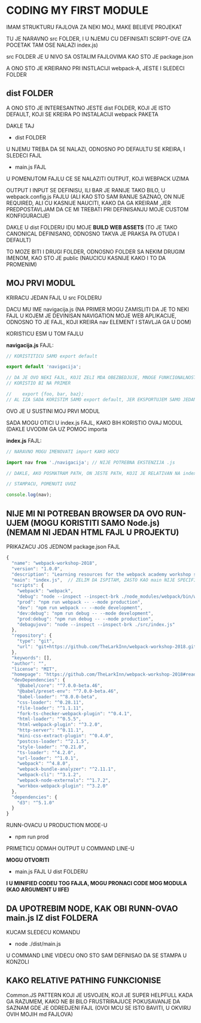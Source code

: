 # CODING MY FIRST MODULE

IMAM STRUKTURU FAJLOVA ZA NEKI MOJ, MAKE BELIEVE PROJEKAT

TU JE NARAVNO src FOLDER, I U NJEMU CU DEFINISATI SCRIPT-OVE (ZA POCETAK TAM OSE NALAZI index.js)

src FOLDER JE U NIVO SA OSTALIM FAJLOVIMA KAO STO JE package.json

A ONO STO JE KREIRANO PRI INSTLACIJI webpack-A, JESTE I SLEDECI FOLDER

## dist FOLDER

A ONO STO JE INTERESANTNO JESTE dist FOLDER, KOJI JE ISTO DEFAULT, KOJI SE KREIRA PO INSTALACIJI webpack PAKETA

DAKLE TAJ

- dist FOLDER

U NJEMU TREBA DA SE NALAZI, ODNOSNO PO DEFAULTU SE KREIRA, I SLEDECI FAJL

- main.js FAJL

U POMENUTOM FAJLU CE SE NALAZITI OUTPUT, KOJI WEBPACK UZIMA

OUTPUT I INPUT SE DEFINISU, ILI BAR JE RANIJE TAKO BILO, U webpack.config.js FAJLU (ALI KAO STO SAM RANIJE SAZNAO, ON NIJE REQUIRED, ALI CU KASNIJE NAUCITI, KAKO DA GA KREIRAM ,JER PREDPOSTAVLJAM DA CE MI TREBATI PRI DEFINISANJU MOJE CUSTOM KONFIGURACIJE)

DAKLE U dist FOLDERU IDU MOJE **BUILD WEB ASSETS** (TO JE TAKO CANONICAL DEFINISANO, ODNOSNO TAKVA JE PRAKSA PA OTUDA I DEFAULT)

TO MOZE BITI I DRUGI FOLDER, ODNOSNO FOLDER SA NEKIM DRUGIM IMENOM, KAO STO JE public (NAUCICU KASNIJE KAKO I TO DA PROMENIM)

## MOJ PRVI MODUL

KRIRACU JEDAN FAJL U src FOLDERU

DACU MU IME navigacija.js (NA PRIMER MOGU ZAMISLITI DA JE TO NEKI FAJL U KOJEM JE DEVINISAN NAVIGATION MOJE WEB APLIKACIJE, ODNOSNO TO JE FAJL, KOJI KREIRA nav ELEMENT I STAVLJA GA U DOM)

KORISTICU ESM U TOM FAJLU

**navigacija.js** FAJL:

```javascript
// KORISTITICU SAMO export default

export default 'navigacija';

// DA JE OVO NEKI FAJL, KOJI ZELI MDA OBEZBEDJUJE, MNOGE FUNKCIONALNOSTI
// KORISTIO BI NA PRIMER

//    export {foo, bar, baz};
// AL IZA SADA KORISTIM SAMO export default, JER EKSPORTUJEM SAMO JEDAN SINGLE PRIMITIVE
```

OVO JE U SUSTINI MOJ PRVI MODUL

SADA MOGU OTICI U index.js FAJL, KAKO BIH KORISTIO OVAJ MODUL (DAKLE UVODIM GA UZ POMOC importa

**index.js** FAJL:

```javascript
// NARAVNO MOGU IMENOVATI import KAKO HOCU

import nav from './navigacija'; // NIJE POTREBNA EKSTENZIJA .js

// DAKLE, AKO POSMATRAM PATH, ON JESTE PATH, KOJI JE RELATIVAN NA index.js FAJL

// STAMPACU, POMENUTI UVOZ

console.log(nav);
```

## NIJE MI NI POTREBAN BROWSER DA OVO RUN-UJEM (MOGU KORISTITI SAMO Node.js) (NEMAM NI JEDAN HTML FAJL U PROJEKTU)

PRIKAZACU JOS JEDNOM package.json FAJL

```javascript
{
  "name": "webpack-workshop-2018",
  "version": "1.0.0",
  "description": "Learning resources for the webpack academy workshop series for 2018",
  "main": "index.js",  // ZELIM DA ISPITAM, ZASTO KAO main NIJE SPECIFICIRAN PATH 'src/index.js' (TO CU URADITI JEDNOM PRILIKOM)
  "scripts": {
    "webpack": "webpack",
    "debug": "node --inspect --inspect-brk ./node_modules/webpack/bin/webpack.js",
    "prod": "npm run webpack -- --mode production",
    "dev": "npm run webpack -- --mode development",
    "dev:debug": "npm run debug -- --mode development",
    "prod:debug": "npm run debug -- --mode production",
    "debagujovo": "node --inspect --inspect-brk ./src/index.js"
  },
  "repository": {
    "type": "git",
    "url": "git+https://github.com/TheLarkInn/webpack-workshop-2018.git"
  },
  "keywords": [],
  "author": "",
  "license": "MIT",
  "homepage": "https://github.com/TheLarkInn/webpack-workshop-2018#readme",
  "devDependencies": {
    "@babel/core": "^7.0.0-beta.46",
    "@babel/preset-env": "^7.0.0-beta.46",
    "babel-loader": "^8.0.0-beta",
    "css-loader": "^0.28.11",
    "file-loader": "^1.1.11",
    "fork-ts-checker-webpack-plugin": "^0.4.1",
    "html-loader": "^0.5.5",
    "html-webpack-plugin": "^3.2.0",
    "http-server": "^0.11.1",
    "mini-css-extract-plugin": "^0.4.0",
    "postcss-loader": "^2.1.5",
    "style-loader": "^0.21.0",
    "ts-loader": "^4.2.0",
    "url-loader": "^1.0.1",
    "webpack": "^4.8.0",
    "webpack-bundle-analyzer": "^2.11.1",
    "webpack-cli": "^3.1.2",
    "webpack-node-externals": "^1.7.2",
    "workbox-webpack-plugin": "^3.2.0"
  },
  "dependencies": {
    "d3": "^5.1.0"
  }
}
```

RUNN-OVACU U PRODUCTION MODE-U

- npm run prod

PRIMETICU ODMAH OUTPUT U COMMAND LINE-U

**MOGU OTVORITI**

- main.js FAJL U dist FOLDERU

**I U MINIFIED CODEU TOG FAJLA, MOGU PRONACI CODE MOG MODULA (KAO ARGUMENT U IIFE)**

## DA UPOTREBIM NODE, KAK OBI RUNN-OVAO main.js IZ dist FOLDERA

KUCAM SLEDECU KOMANDU

- node ./dist/main.js

U COMMAND LINE VIDECU ONO STO SAM DEFINISAO DA SE STAMPA U KONZOLI

## KAKO RELATIVE PATHING FUNKCIONISE

Common.JS PATTERN KOJI JE USVOJEN, KOJI JE SUPER HELPFULL KADA GA RAZUMEM, KAKO NE BI BILO FRUSTRIRAJUCE POKUSAVANJE DA SAZNAM GDE JE ODREDJENI FAJL (OVOI MCU SE ISTO BAVITI, U OKVIRU OVIH MOJIH md FAJLOVA)
